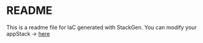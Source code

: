 # README
This is a readme file for IaC generated with StackGen.
You can modify your appStack -> [here](http://main.dev.stackgen.com/appstacks/46131e29-3c64-4351-b649-5f9b9aa403dc)
